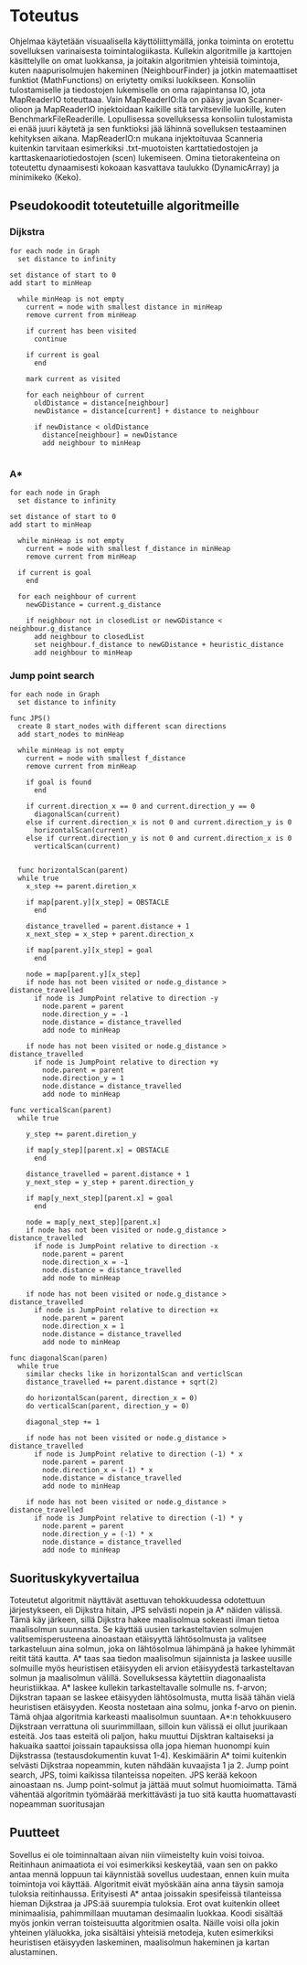 # Toteutus

Ohjelmaa käytetään visuaalisella käyttöliittymällä, jonka toiminta on erotettu sovelluksen varinaisesta toimintalogiikasta.
Kullekin algoritmille ja karttojen käsittelylle on omat luokkansa, ja joitakin algoritmien yhteisiä toimintoja, kuten naapurisolmujen
hakeminen (NeighbourFinder) ja jotkin matemaattiset funktiot (MathFunctions) on eriytetty omiksi luokikseen. Konsoliin tulostamiselle ja tiedostojen lukemiselle on oma rajapintansa IO, jota MapReaderIO toteuttaaa. Vain MapReaderIO:lla on pääsy javan Scanner-olioon ja MapReaderIO injektoidaan kaikille sitä tarvitseville luokille, kuten BenchmarkFileReaderille. Lopullisessa sovelluksessa konsoliin tulostamista ei enää juuri käytetä ja sen funktioksi jää lähinnä sovelluksen testaaminen kehityksen aikana. MapReaderIO:n mukana injektoituvaa Scanneria kuitenkin tarvitaan esimerkiksi .txt-muotoisten karttatiedostojen ja karttaskenaariotiedostojen (scen) lukemiseen. Omina tietorakenteina on toteutettu dynaamisesti kokoaan kasvattava taulukko (DynamicArray) ja minimikeko (Keko). 

## Pseudokoodit toteutetuille algoritmeille

### Dijkstra
```
for each node in Graph
  set distance to infinity

set distance of start to 0
add start to minHeap
  
  while minHeap is not empty
    current = node with smallest distance in minHeap
    remove current from minHeap
    
    if current has been visited
      continue
    
    if current is goal
      end
    
    mark current as visited
    
    for each neighbour of current
      oldDistance = distance[neighbour]
      newDistance = distance[current] + distance to neighbour
      
      if newDistance < oldDistance
        distance[neighbour] = newDistance
        add neighbour to minHeap
    
```

### A*
```
for each node in Graph
  set distance to infinity

set distance of start to 0
add start to minHeap

  while minHeap is not empty
    current = node with smallest f_distance in minHeap
    remove current from minHeap
  
  if current is goal
    end
  
  for each neighbour of current
    newGDistance = current.g_distance
    
    if neighbour not in closedList or newGDistance < neighbour.g_distance
      add neighbour to closedList
      set neighbour.f_distance to newGDistance + heuristic_distance
      add neighbour to minHeap

```

### Jump point search
```
for each node in Graph
  set distance to infinity
  
func JPS()
  create 8 start_nodes with different scan directions
  add start_nodes to minHeap
  
  while minHeap is not empty
    current = node with smallest f_distance
    remove current from minHeap
    
    if goal is found
      end
    
    if current.direction_x == 0 and current.direction_y == 0
      diagonalScan(current)
    else if current.direction_x is not 0 and current.direction_y is 0
      horizontalScan(current)
    else if current.direction_y is not 0 and current.direction_x is 0
      verticalScan(current)
      
  
  func horizontalScan(parent)
  while true
    x_step += parent.diretion_x
    
    if map[parent.y][x_step] = OBSTACLE
      end
    
    distance_travelled = parent.distance + 1
    x_next_step = x_step + parent.direction_x
    
    if map[parent.y][x_step] = goal
      end
    
    node = map[parent.y][x_step]
    if node has not been visited or node.g_distance > distance_travelled
      if node is JumpPoint relative to direction -y
        node.parent = parent
        node.direction_y = -1
        node.distance = distance_travelled
        add node to minHeap
    
    if node has not been visited or node.g_distance > distance_travelled
      if node is JumpPoint relative to direction +y
        node.parent = parent
        node.direction_y = 1
        node.distance = distance_travelled
        add node to minHeap
        
func verticalScan(parent)
  while true
  
    y_step += parent.diretion_y
    
    if map[y_step][parent.x] = OBSTACLE
      end
    
    distance_travelled = parent.distance + 1
    y_next_step = y_step + parent.direction_y
    
    if map[y_next_step][parent.x] = goal
      end
    
    node = map[y_next_step][parent.x]
    if node has not been visited or node.g_distance > distance_travelled
      if node is JumpPoint relative to direction -x
        node.parent = parent
        node.direction_x = -1
        node.distance = distance_travelled
        add node to minHeap
    
    if node has not been visited or node.g_distance > distance_travelled
      if node is JumpPoint relative to direction +x
        node.parent = parent
        node.direction_x = 1
        node.distance = distance_travelled
        add node to minHeap
        
func diagonalScan(paren)
  while true
    similar checks like in horizontalScan and verticlScan
    distance_travelled += parent.distance + sqrt(2)
    
    do horizontalScan(parent, direction_x = 0)
    do verticalScan(parent, direction_y = 0)
    
    diagonal_step += 1
    
    if node has not been visited or node.g_distance > distance_travelled
      if node is JumpPoint relative to direction (-1) * x
        node.parent = parent
        node.direction_x = (-1) * x
        node.distance = distance_travelled
        add node to minHeap
        
    if node has not been visited or node.g_distance > distance_travelled
      if node is JumpPoint relative to direction (-1) * y
        node.parent = parent
        node.direction_y = (-1) * x
        node.distance = distance_travelled
        add node to minHeap       
```

## Suorituskykyvertailua
Toteutetut algoritmit näyttävät asettuvan tehokkuudessa odotettuun järjestykseen, eli Dijkstra hitain, JPS selvästi nopein ja A* näiden välissä. Tämä käy järkeen, sillä Dijkstra hakee maalisolmua sokeasti ilman tietoa maalisolmun suunnasta. Se käyttää uusien tarkasteltavien solmujen valitsemisperusteena ainoastaan etäisyyttä lähtösolmusta ja valitsee tarkasteluun aina solmun, joka on lähtösolmua lähimpänä ja hakee lyhimmät reitit tätä kautta. A* taas saa tiedon maalisolmun sijainnista ja laskee uusille solmuille myös heuristisen etäisyyden eli arvion etäisyydestä tarkasteltavan solmun ja maalisolmun välillä. Sovelluksessa käytettiin diagonaalista heuristiikkaa. A* laskee kullekin tarkasteltavalle solmulle ns. f-arvon; Dijkstran tapaan se laskee etäisyyden lähtösolmusta, mutta lisää tähän vielä heuristisen etäisyyden. Keosta nostetaan aina solmu, jonka f-arvo on pienin. Tämä ohjaa algoritmia karkeasti maalisolmun suuntaan. A*:n tehokkuusero Dijkstraan verrattuna oli suurimmillaan, silloin kun välissä ei ollut juurikaan esteitä. Jos taas esteitä oli paljon, haku muuttui Dijsktran kaltaiseksi ja hakuaika saattoi joissain tapauksissa olla jopa hieman huonompi kuin Dijkstrassa (testausdokumentin kuvat 1-4). Keskimäärin A* toimi kuitenkin selvästi Dijkstraa nopeammin, kuten nähdään kuvaajista 1 ja 2. Jump point search, JPS, toimi kaikissa tilanteissa nopeiten. JPS kerää kekoon ainoastaan ns. Jump point-solmut ja jättää muut solmut huomioimatta. Tämä vähentää algoritmin työmäärää merkittävästi ja tuo sitä kautta huomattavasti nopeamman suoritusajan


## Puutteet
Sovellus ei ole toiminnaltaan aivan niin viimeistelty kuin voisi toivoa. Reitinhaun animaatiota ei voi esimerkiksi keskeytää, vaan sen on pakko antaa mennä loppuun tai käynnistää sovellus uudestaan, ennen kuin muita toimintoja voi käyttää. Algoritmit eivät myöskään aina anna täysin samoja tuloksia reitinhaussa. Erityisesti A* antaa joissakin spesifeissä tilanteissa hieman Dijkstraa ja JPS:ää suurempia tuloksia. Erot ovat kuitenkin olleet minimaalisia, pahimmillaan muutaman desimaalin luokkaa. Koodi sisältää myös jonkin verran toisteisuutta algoritmien osalta. Näille voisi olla jokin yhteinen yläluokka, joka sisältäisi yhteisiä metodeja, kuten esimerkiksi heuristisen etäisyyden laskeminen, maalisolmun hakeminen ja kartan alustaminen.
